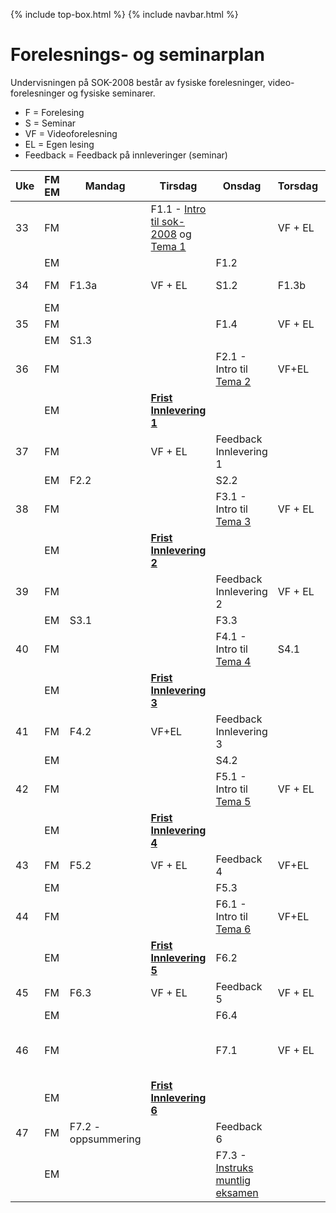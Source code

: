 
{% include top-box.html %} <!-- Kode for å inkludere boksen på toppen av siden. Se _config.yml for å gjøre endringer. -->
{% include navbar.html %} <!-- Kode for navigasjonsmeny. Se navbar.html for å gjøre endringer. -->
<!-- Gjør endringer under her -->

# Forelesnings- og seminarplan

Undervisningen på SOK-2008 består av fysiske forelesninger, video-forelesninger og fysiske seminarer.
* F = Forelesing
* S = Seminar
* VF = Videoforelesning
* EL = Egen lesing
* Feedback = Feedback på innleveringer (seminar)

| Uke | FM<br>EM | Mandag | Tirsdag | Onsdag | Torsdag | Fredag |
| --- |------     |------ | ------- | ------ | ------- | ------ |
| 33 | FM         |       |F1.1 - [Intro til sok-2008](Kursdokument.md) og [Tema 1](temaer.md#tema1)| | VF + EL|S1.1 |
|  | EM         |       |         | F1.2  |   |       |
| 34 | FM         |F1.3a  | VF + EL| S1.2| F1.3b | VF + EL |
|  | EM         |       |         |        |         |        |
| 35 | FM         |       |        |F1.4| VF + EL| S1.4 | 
|  | EM         |S1.3|       |       |         |   |
| 36 | FM         |       |         | F2.1 - Intro til [Tema 2](temaer.md#tema2)   | VF+EL     | S2.1 |
|  | EM         |       |**[Frist Innlevering 1](innlevering1.md)**|       |          |      |
| 37 | FM         |       | VF + EL   | Feedback Innlevering 1|         | S2.3 |
|  | EM         | F2.2  |         | S2.2  |         |   |
| 38 | FM         |       |         | F3.1 - Intro til [Tema 3](temaer.md#tema3)| VF + EL | F3.2  |
|  | EM         |       |**[Frist Innlevering 2](innlevering2.md)**|      |  |   |
| 39 | FM         |       |         | Feedback Innlevering 2| VF + EL | S.3.2  |
|  | EM         | S3.1  |         | F3.3      |  |   |
| 40 | FM         |       |         | F4.1 - Intro til [Tema 4](temaer.md#tema4)| S4.1 | VF + EL  |
|  | EM         |       |**[Frist Innlevering 3](innlevering3.md)**|       |       |         |
| 41 | FM         | F4.2 | VF+EL    | Feedback Innlevering 3 |  | S4.3 |
|  | EM         |       |         | S4.2        |       |   |
| 42 | FM         |       |         | F5.1 - Intro til [Tema 5](temaer.md#tema5)| VF + EL | S5.1  |
|  | EM         |       |**[Frist Innlevering 4](innlevering4.md)**|         |  |   |
| 43 | FM         | F5.2  | VF + EL | Feedback 4| VF+EL | S5.2  |
|  | EM         |       |          | F5.3       |      |   |
| 44 | FM         |       |         | F6.1 - Intro til [Tema 6](temaer.md#tema6)   | VF+EL | S6.1  |
|  | EM         |       |**[Frist Innlevering 5](innlevering5.md)**| F6.2     |      |       |
| 45 | FM         | F6.3 | VF + EL    | Feedback 5 | VF + EL  | S6.2  |
|  | EM         |       |         | F6.4    |       |       |
| 46 | FM         |       |  | F7.1 | VF + EL | S7.1 - Intro til [Tema 7](temaer.md#tema7)  |
|  | EM         |       |**[Frist Innlevering 6](innlevering6.md)**|   |  |   |
| 47 | FM         | F7.2 - oppsummering |  |Feedback 6|  |   |
|  | EM         |       |       |F7.3 - [Instruks muntlig eksamen](muntligeksamen.md)|       |        |



